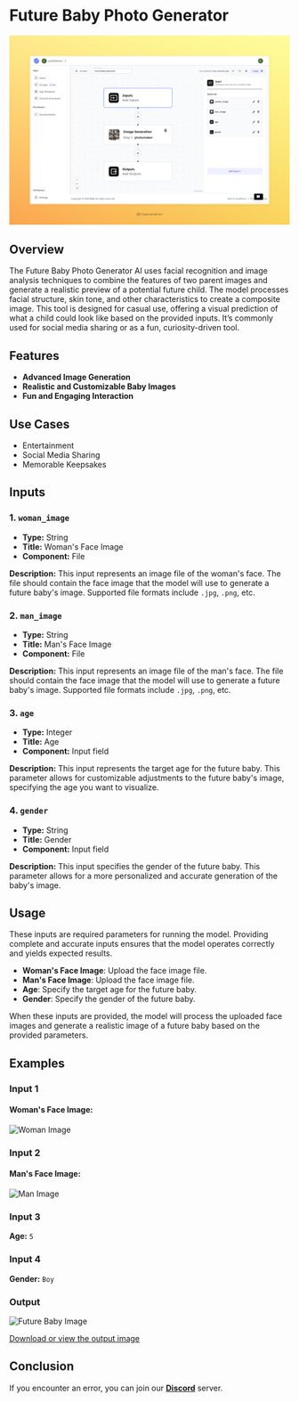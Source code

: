 # Future Baby Photo Generator


<img src="images/future-baby-generator-full.jpeg" alt="Future Baby Generator"/>


## Overview
The Future Baby Photo Generator AI uses facial recognition and image analysis techniques to combine the features of two parent images and generate a realistic preview of a potential future child. The model processes facial structure, skin tone, and other characteristics to create a composite image. This tool is designed for casual use, offering a visual prediction of what a child could look like based on the provided inputs. It’s commonly used for social media sharing or as a fun, curiosity-driven tool.

## Features
- **Advanced Image Generation**
- **Realistic and Customizable Baby Images**
- **Fun and Engaging Interaction**

## Use Cases
- Entertainment
- Social Media Sharing
- Memorable Keepsakes



## Inputs

### 1. `woman_image`
- **Type:** String
- **Title:** Woman's Face Image
- **Component:** File

**Description:** This input represents an image file of the woman's face. The file should contain the face image that the model will use to generate a future baby's image. Supported file formats include `.jpg`, `.png`, etc.

### 2. `man_image`
- **Type:** String
- **Title:** Man's Face Image
- **Component:** File

**Description:** This input represents an image file of the man's face. The file should contain the face image that the model will use to generate a future baby's image. Supported file formats include `.jpg`, `.png`, etc.

### 3. `age`
- **Type:** Integer
- **Title:** Age
- **Component:** Input field

**Description:** This input represents the target age for the future baby. This parameter allows for customizable adjustments to the future baby's image, specifying the age you want to visualize.

### 4. `gender`
- **Type:** String
- **Title:** Gender
- **Component:** Input field

**Description:** This input specifies the gender of the future baby. This parameter allows for a more personalized and accurate generation of the baby's image.

## Usage

These inputs are required parameters for running the model. Providing complete and accurate inputs ensures that the model operates correctly and yields expected results.

- **Woman's Face Image**: Upload the face image file.
- **Man's Face Image**: Upload the face image file.
- **Age**: Specify the target age for the future baby.
- **Gender**: Specify the gender of the future baby.

When these inputs are provided, the model will process the uploaded face images and generate a realistic image of a future baby based on the provided parameters.

## Examples

### Input 1

#### Woman's Face Image:

<img src="https://storage.googleapis.com/magicpoint/models/women.png" alt="Woman Image" width="150">


### Input 2

#### Man's Face Image:
<img src="https://storage.googleapis.com/magicpoint/models/man.png" alt="Man Image" width="150">

### Input 3
**Age:** `5`

### Input 4
**Gender:** `Boy`

### Output
<img src="https://storage.googleapis.com/magicpoint/github-outputs/future-baby-github-output.webp" alt="Future Baby Image" width="300">

[Download or view the output image](https://storage.googleapis.com/magicpoint/github-outputs/future-baby-github-output.webp)

## Conclusion

If you encounter an error, you can join our <b><a href="https://discord.com/invite/yzZD4ZxBPt" target="_blank">Discord</a></b> server.